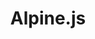 ---
codehost: https://github.com/https://github.com/alpinejs
logohandle: github_alpinejs
sort: alpinejs
title: Alpine.js
website: https://github.com/alpinejs
---